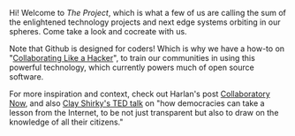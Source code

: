 Hi!  Welcome to _The Project_, which is what a few of us are calling the sum of the enlightened technology projects and next edge systems orbiting in our spheres. Come take a look and cocreate with us.

Note that Github is designed for coders! Which is why we have a how-to on "[Collaborating Like a Hacker](The_Project/blob/master/Collaborating-Like-a-Hacker.markdown)", to train our communities in using this powerful technology, which currently powers much of open source software. 

For more inspiration and context, check out Harlan's post [Collaboratory Now](http://www.harlantwood.net/pub/Collaboratory_Now/index.html), and also [Clay Shirky's TED talk](http://www.ted.com/talks/clay_shirky_how_the_internet_will_one_day_transform_government.html) on "how democracies can take a lesson from the Internet, to be not just transparent but also to draw on the knowledge of all their citizens."
